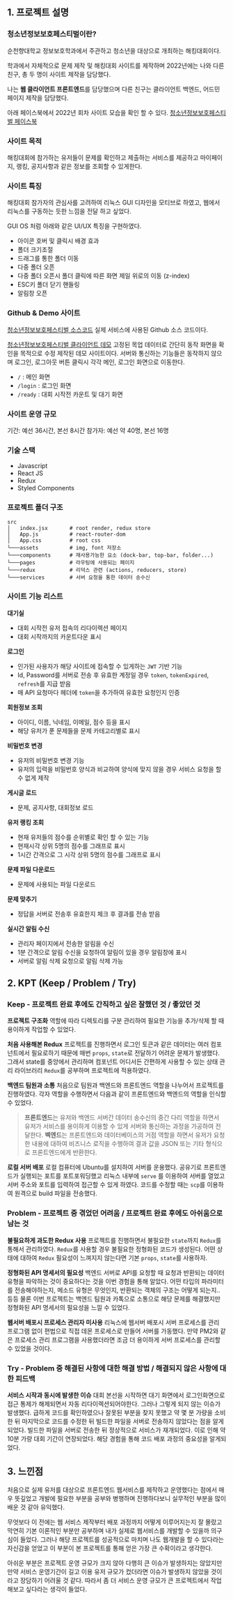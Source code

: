 ## 1. 프로젝트 설명
### 청소년정보보호페스티벌이란?
순천향대학교 정보보호학과에서 주관하고 청소년을 대상으로 개최하는 해킹대회이다. 

학과에서 자체적으로 문제 제작 및 해킹대회 사이트를 제작하며 2022년에는 나와 다른 친구, 총 두 명이 사이트 제작을 담당했다.

나는 **웹 클라이언트 프론트엔드**를 담당했으며 다른 친구는 클라이언트 백엔드, 어드민 페이지 제작을 담당했다.

아래 페이스북에서 2022년 회차 사이트 모습을 확인 할 수 있다.
[청소년정보보호페스티벌 페이스북](https://www.facebook.com/yisf.sch/)

### 사이트 목적
해킹대회에 참가하는 유저들이 문제를 확인하고 제출하는 서비스를 제공하고 마이페이지, 랭킹, 공지사항과 같은 정보를 조회할 수 있게한다.

### 사이트 특징
해킹대회 참가자의 관심사를 고려하여 리눅스 GUI 디자인을 모티브로 하였고, 웹에서 리눅스를 구동하는 듯한 느낌을 전달 하고 싶었다.

GUI OS 처럼 아래와 같은 UI/UX 특징을 구현하였다.
* 아이콘 호버 및 클릭시 배경 효과
* 폴더 크기조절
* 드래그를 통한 폴더 이동
* 다중 폴더 오픈
* 다중 폴더 오픈시 폴더 클릭에 따른 화면 제일 위로의 이동 (z-index)
* ESC키 폴더 닫기 핸들링
* 알림창 오픈

### Github & Demo 사이트
[청소년정보보호페스티벌 소스코드](https://github.com/hnsoo/yisf-client)
실제 서비스에 사용된 Github 소스 코드이다.

[청소년정보보호페스티벌 클라이언트 데모](http://hnsoo.kro.kr:3000)
고정된 목업 데이터로 간단히 동작 화면을 확인을 목적으로 수정 제작된 데모 사이트이다. 
서버와 통신하는 기능들은 동작하지 않으며 로그인, 로그아웃 버튼 클릭시 각각 메인, 로그인 화면으로 이동한다.

* `/` : 메인 화면
* `/login` : 로그인 화면
* `/ready` : 대회 시작전 카운트 및 대기 화면

### 사이트 운영 규모
기간: 예선 36시간, 본선 8시간
참가자: 예선 약 40명, 본선 16명

### 기술 스택
* Javascript
* React JS
* Redux
* Styled Components

### 프로젝트 폴더 구조
```
src
│   index.jsx       # root render, redux store
│   App.js          # react-router-dom
│   App.css         # root css
└───assets          # img, font 저장소
└───components      # 재사용가능한 요소 (dock-bar, top-bar, folder...)
└───pages           # 라우팅에 사용되는 페이지
└───redux           # 리덕스 관련 (actions, reducers, store)
└───services        # 서버 요청을 통한 데이터 송수신
```

### 사이트 기능 리스트
**대기실**
* 대회 시작전 유저 접속의 리다이렉션 페이지
* 대회 시작까지의 카운트다운 표시 

**로그인**
* 인가된 사용자가 해당 사이트에 접속할 수 있게하는 `JWT` 기반 기능
* Id, Password를 서버로 전송 후 유효한 계정일 경우 `token`, `tokenExpired`, `refresh`를  지급 받음
* 매 API 요청마다 헤더에 `token`을 추가하여 유효한 요청인지 인증

**회원정보 조회**
* 아이디, 이름, 닉네임, 이메일, 점수 등을 표시
* 해당 유저가 푼 문제들을 문제 카테고리별로 표시 

**비밀번호 변경**
* 유저의 비밀번호 변경 기능
* 유저의 입력을 비밀번호 양식과 비교하여 양식에 맞지 않을 경우 서비스 요청을 할 수 없게 제작

**게시글 로드**
* 문제, 공지사항, 대회정보 로드

**유저 랭킹 조회**
* 현재 유저들의 점수를 순위별로 확인 할 수 있는 기능
* 현재시각 상위 5명의 점수를 그래프로 표시
* 1시간 간격으로 그 시각 상위 5명의 점수를 그래프로 표시 

**문제 파일 다운로드**
* 문제에 사용되는 파일 다운로드

**문제 맞추기**
* 정답을 서버로 전송후 유효한지 체크 후 결과를 전송 받음

**실시간 알림 수신**
* 관리자 페이지에서 전송한 알림을 수신
* 1분 간격으로 알림 수신을 요청하여 알림이 있을 경우 알림창에 표시
* 서버로 알림 삭제 요청으로 알림 삭제 가능


## 2. KPT (Keep / Problem / Try)
### Keep - 프로젝트 완료 후에도 간직하고 싶은 잘했던 것 / 좋았던 것
**프로젝트 구조화**
역할에 따라 디렉토리를 구분 관리하여 필요한 기능을 추가/삭제 할 때 용이하게 작업할 수 있었다.

**처음 사용해본 Redux**
프로젝트를 진행하면서 로그인 토큰과 같은 데이터는 여러 컴포넌트에서 필요로하기 때문에 매번 `props`, `state`로 전달하기 어려운 문제가 발생했다. 그래서 state를 중앙에서 관리하며 컴포넌트 어디서든 간편하게 사용할 수 있는 상태 관리 라이브러리 `Redux`를 공부하며 프로젝트에 적용하였다.

**백엔드 팀원과 소통**
처음으로 팀원과 백엔드와 프론트엔드 역할을 나누어서 프로젝트를 진행하였다. 각자 역할을 수행하면서 다음과 같이 프론트엔드와 백엔드의 역할을 인식할 수 있었다. 
>**프론트엔드**는 유저와 백엔드 서버간 데이터 송수신의 중간 다리 역할을 하면서 유저가 서비스를 용이하게 이용할 수 있게 서버와 통신하는 과정을 가공하여 전달한다.
**벡엔드**는 프론트엔드와 데이터베이스의 거점 역할을 하면서 유저가 요청한 내용에 대하여 비즈니스 로직을 수행하여 결과 값을 JSON 또는 기타 형식으로 프론트엔드에게 반환한다.

**로컬 서버 배포**
로컬 컴퓨터에 Ubuntu를 설치하여 서버를 운용했다. 공유기로 프론트엔드가 실행되는 포트를 포트포워딩했고 리눅스 내부에 `serve` 를 이용하여 서버를 열었고 서버 주소와 포트를 입력하여 접근할 수 있게 하였다. 코드를 수정할 때는 `scp`를 이용하여 원격으로 build 파일을 전송했다.  

### Problem - 프로젝트 중 겪었던 어려움 / 프로젝트 완료 후에도 아쉬움으로 남는 것
**불필요하게 과도한 Redux 사용**
프로젝트를 진행하면서 불필요한 `state`까지 `Redux`를 통해서 관리하였다. `Redux`를 사용할 경우 불필요한 정형화된 코드가 생성된다. 어떤 상태에 대하여 `Redux` 필요성이 느껴지지 않는다면 기본 `props`, `state`를 사용하자.

**정형화된 API 명세서의 필요성**
백엔드 서버로 API를 요청할 때 요청과 반환되는 데이터 유형을 파악하는 것이 중요하다는 것을 이번 경험을 통해 알았다. 어떤 타입의 파라미터를 전송해야하는지, 메소드 유형은 무엇인지, 반환되는 객체의 구조는 어떻게 되는지.. 등등 물론 이번 프로젝트는 백엔드 팀원과 카톡으로 소통으로 해당 문제를 해결했지만 정형화된 API 명세서의 필요성을 느낄 수 있었다.

**웹서버 배포시 프로세스 관리자 미사용**
리눅스에 웹서버 배포시 서버 프로세스를 관리 프로그램 없이 편법으로 직접 데몬 프로세스로 만들어 서버를 가동했다. 만약 PM2와 같은 프로세스 관리 프로그램을 사용했더라면 조금 더 용이하게 서버 프로세스를 관리할 수 있었을 것이다.

### Try - Problem 중 해결된 사항에 대한 해결 방법 / 해결되지 않은 사항에 대한 피드백
**서비스 시작과 동시에 발생한 이슈**
대회 본선을 시작하면 대기 화면에서 로그인화면으로 접근 통제가 해제되면서 자동 리다이렉션되어야한다. 그러나 그렇게 되지 않는 이슈가 발생했다. 급하게 코드를 확인하였으나 잘못된 부분을 찾지 못했고 약 몇 분 가량을 소비한 뒤 마지막으로 코드를 수정한 뒤 빌드한 파일을 서버로 전송하지 않았다는 점을 알게되었다. 빌드한 파일을 서버로 전송한 뒤 정상적으로 서비스가 재개되었다. 이로 인해 약 10분 가량 대회 기간이 연장되었다. 해당 경험을 통해 코드 배포 과정의 중요성을 알게되었다.

## 3. 느낀점
처음으로 실제 유저를 대상으로 프론트엔드 웹서비스를 제작하고 운영했다는 점에서 매우 뜻깊었고 개발에 필요한 부분을 공부와 병행하며 진행하다보니 실무적인 부분을 많이 배운 것 같아 유익했다.

무엇보다 이 전에는 웹 서비스 제작부터 배포 과정까지 어떻게 이루어지는지 잘 몰랐고 막연히 기본 이론적인 부분만 공부하며 내가 실제로 웹서비스를 개발할 수 있을까 의구심이 들었다. 그러나 해당 프로젝트를 성공적으로 마치며 나도 웹개발을 할 수 있다라는 자신감을 얻었고 이 부분이 본 프로젝트를 통해 얻은 가장 큰 수확이라고 생각한다. 

아쉬운 부분은 프로젝트 운영 규모가 크지 않아 다행히 큰 이슈가 발생하지는 않았지만 만약 서비스 운영기간이 길고 이용 유저 규모가 컸더라면 이슈가 발생하지 않았을 것이라고 장담하기 어려울 것 같다. 따라서 좀 더 서비스 운영 규모가 큰 프로젝트에서 작업해보고 싶다라는 생각이 들었다.
